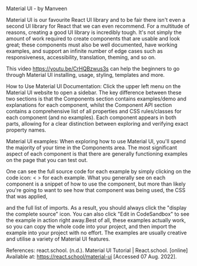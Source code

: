 ﻿Material UI - by Manveen

Material UI is our favourite React UI library and to be fair there isn't even a second UI library for React that we can even recommend. For a multitude of reasons, creating a good UI library is incredibly tough. It's not simply the amount of work required to create components that are usable and look great; these components must also be well documented, have working examples, and support an infinite number of edge cases such as responsiveness, accessibility, translation, theming, and so on. 

This video https://youtu.be/CrHQBzwus3s can help the beginners to go through Material UI installing, usage, styling, templates and more. 

How to Use Material UI Documentation: Click the upper left menu on the Material UI website to open a sidebar. The key difference between these two sections is that the Components section contains examples/demo and explanations for each component, whilst the Component API section contains a comprehensive list of all properties and CSS rules/classes for each component (and no examples). Each component appears in both parts, allowing for a clear distinction between exploring and verifying exact property names. 

Material UI examples: When exploring how to use Material UI, you'll spend the majority of your time in the Components area. The most significant aspect of each component is that there are generally functioning examples on the page that you can test out. 

One can see the full source code for each example by simply clicking on the code icon: < > for each example. What you generally see on each component is a snippet of how to use the component, but more than likely you're going to want to see how that component was being used, the CSS that was applied, 

and the full list of imports. As a result, you should always click the "display the complete source" icon. You can also click "Edit in CodeSandbox" to see the example in action right away.Best of all, these examples actually work, so you can copy the whole code into your project, and then import the example into your project with no effort. The examples are usually creative and utilise a variety of Material UI features. 

References: react.school. (n.d.). Material UI Tutorial | React.school. [online] Available at: https://react.school/material-ui [Accessed 07 Aug. 2022].
